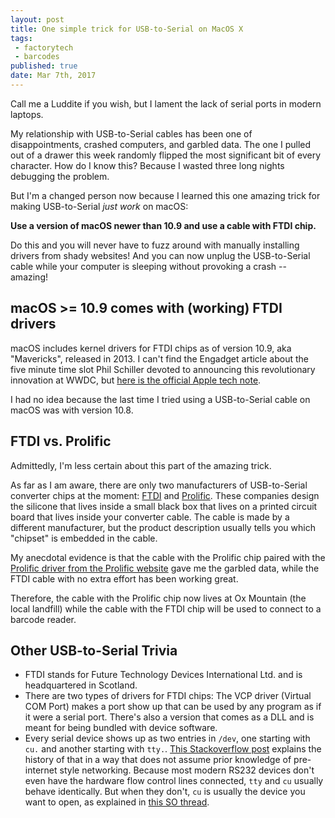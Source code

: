```yaml
---
layout: post
title: One simple trick for USB-to-Serial on MacOS X
tags:
 - factorytech
 - barcodes
published: true
date: Mar 7th, 2017
---
```


Call me a Luddite if you wish, but I lament the lack of serial ports in modern laptops.

My relationship with USB-to-Serial cables has been one of disappointments, crashed computers, and garbled data. The one I pulled out of a drawer this week randomly flipped the most significant bit of every character. How do I know this? Because I wasted three long nights debugging the problem.

But I'm a changed person now because I learned this one amazing trick for making USB-to-Serial _just work_ on macOS:

**Use a version of macOS newer than 10.9 and use a cable with FTDI chip.**

Do this and you will never have to fuzz around with manually installing drivers from shady websites! And you can now unplug the USB-to-Serial cable while your computer is sleeping without provoking a crash -- amazing!

## macOS >= 10.9 comes with (working) FTDI drivers

macOS includes kernel drivers for FTDI chips as of version 10.9, aka "Mavericks", released in 2013. I can't find the Engadget article about the five minute time slot Phil Schiller devoted to announcing this revolutionary innovation at WWDC, but [here is the official Apple tech note](https://developer.apple.com/library/content/technotes/tn2315/_index.html).

I had no idea because the last time I tried using a USB-to-Serial cable on macOS was with version 10.8.


## FTDI vs. Prolific

Admittedly, I'm less certain about this part of the amazing trick.

As far as I am aware, there are only two manufacturers of USB-to-Serial converter chips at the moment: [FTDI](http://www.ftdichip.com/) and [Prolific](http://www.prolific.com.tw/). These companies design the silicone that lives inside a small black box that lives on a printed circuit board that lives inside your converter cable. The cable is made by a different manufacturer, but the product description usually tells you which "chipset" is embedded in the cable.

My anecdotal evidence is that the cable with the Prolific chip paired with the [Prolific driver from the Prolific website](http://www.prolific.com.tw/us/showproduct.aspx?p_id=229&pcid=41) gave me the garbled data, while the FTDI cable with no extra effort has been working great.

Therefore, the cable with the Prolific chip now lives at Ox Mountain (the local landfill) while the cable with the FTDI chip will be used to connect to a barcode reader.


## Other USB-to-Serial Trivia

* FTDI stands for Future Technology Devices International Ltd. and is headquartered in Scotland.
* There are two types of drivers for FTDI chips: The VCP driver (Virtual COM Port) makes a port show up that can be used by any program as if it were a serial port. There's also a version that comes as a DLL and is meant for being bundled with device software.
* Every serial device shows up as two entries in `/dev`, one starting with `cu.` and another starting with `tty.`. [This Stackoverflow post](http://stackoverflow.com/questions/8632586/macos-whats-the-difference-between-dev-tty-and-dev-cu) explains the history of that in a way that does not assume prior knowledge of pre-internet style networking. Because most modern RS232 devices don't even have the hardware flow control lines connected, `tty` and `cu` usually behave identically. But when they don't, `cu` is usually the device you want to open, as explained in [this SO thread](http://stackoverflow.com/questions/26498582/opening-a-serial-port-on-os-x-hangs-forever-without-o-nonblock-flag).

